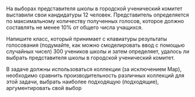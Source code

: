На выборах представителя школы в городской ученический комитет выставили свои кандидатуры 12 человек. Представитель определяется по максимальному количеству полученных голосов, которое должно составлять не менее 10% от общего числа учащихся.

Напишите класс, который принимает с клавиатуры результаты голосования (подумайте, как можно смоделировать ввод с помощью случайных чисел) 300 учеников школы и затем определяет, удалось ли выбрать представителя школы в городской ученический комитет.

В задаче должны использоваться коллекции (за исключением Map), необходимо сравнить производительность различных коллекций для этой задачи, выбрать наиболее подходящую (подходящие), аргументировать свой выбор
